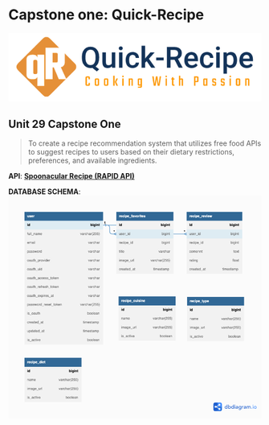 # Capstone one: Quick-Recipe
![img](static/images/quick-recipe-logo.png)
## Unit 29 Capstone One

>To create a recipe recommendation system that utilizes free food APIs to suggest recipes to users based on their dietary restrictions, preferences, and available ingredients.

**API**: **[Spoonacular Recipe (RAPID API)](https://rapidapi.com/spoonacular/api/recipe-food-nutrition)**

**DATABASE SCHEMA**: 
![img](/documentations/database-schema-quick_recipe-white-bg.png)